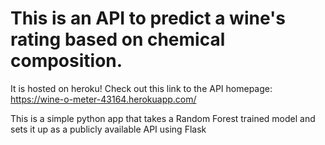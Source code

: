 # This is an API to predict a **wine's rating** based on chemical composition.
It is hosted on heroku! Check out this link to the API homepage:
<span style="color:blue">https://wine-o-meter-43164.herokuapp.com/</span>

This is a simple python app that takes a Random Forest trained model and sets it up as a publicly available API using Flask